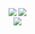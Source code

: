 
<div align=center>
  <img src="https://github-readme-stats.vercel.app/api?username=zxbmmmmmmmmm&show_icons=true&include_all_commits=true&hide_border=true&theme=transparent&hide_title=true" />
  <img src="https://github-readme-stats.vercel.app/api/top-langs/?username=zxbmmmmmmmmm&langs_count=10&hide_border=true&theme=transparent&layout=compact" />
</div>

<div align=center>
  <img src="https://count.getloli.com/get/@:zxbmmmmmmmmm?theme=rule34" />
</div>
